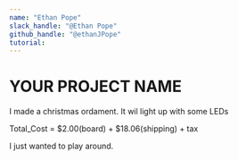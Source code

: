 ```yaml
---
name: "Ethan Pope"
slack_handle: "@Ethan Pope"
github_handle: "@ethanJPope"
tutorial:
---
```


# YOUR PROJECT NAME

<!-- Describe your board in 2-3 sentences. What are you making? What will it do? -->
I made a christmas ordament. It wil light up with some LEDs
<!-- How much is it going to cost? -->
Total_Cost = $2.00(board) + $18.06(shipping) + tax
<!-- Tell us a little bit about your design process. What were some challenges? What helped? ***Totally optional*** -->
I just wanted to play around.
